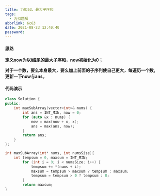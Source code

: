 ```yaml
---
title: 力扣53、最大子序和
tags:
  - 力扣题解
abbrlink: 6c63
date: 2021-08-23 12:40:40
password:
---
```








#### 思路



**定义now为以i结尾的最大子序和，now初始化为0；**

**对于一个数，要么本身最大，要么加上前面的子序列使自己更大，每遍历一个数，更新一下now与ans。**







#### 代码演示







~~~c++
class Solution {
public:
    int maxSubArray(vector<int>& nums) {
        int ans = INT_MIN, now = 0;
        for (auto &x : nums) {
            now = max(now + x, x);
            ans = max(ans, now);
        }
        return ans;
    }
};
~~~





~~~c
int maxSubArray(int* nums, int numsSize){
    int tempsum = 0, maxsum = INT_MIN;
        for (int i = 0; i < numsSize; i++) {
            tempsum += *(nums + i);
            maxsum = tempsum > maxsum ? tempsum : maxsum;
            tempsum = tempsum > 0 ? tempsum : 0;
        }
        return maxsum;
}
~~~

